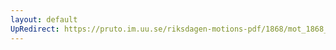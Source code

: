 ```yaml
---
layout: default
UpRedirect: https://pruto.im.uu.se/riksdagen-motions-pdf/1868/mot_1868__fk__18/mot_1868__fk__18-003.pdf
---
```

